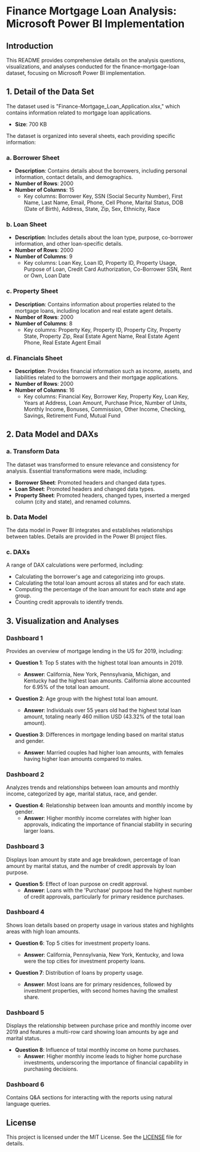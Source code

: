 # Finance Mortgage Loan Analysis: Microsoft Power BI Implementation

## Introduction

This README provides comprehensive details on the analysis questions, visualizations, and analyses conducted for the finance-mortgage-loan dataset, focusing on Microsoft Power BI implementation.

## 1. Detail of the Data Set

The dataset used is "Finance-Mortgage_Loan_Application.xlsx," which contains information related to mortgage loan applications.

- **Size**: 700 KB

The dataset is organized into several sheets, each providing specific information:

### a. Borrower Sheet

- **Description**: Contains details about the borrowers, including personal information, contact details, and demographics.
- **Number of Rows**: 2000
- **Number of Columns**: 15
  - Key columns: Borrower Key, SSN (Social Security Number), First Name, Last Name, Email, Phone, Cell Phone, Marital Status, DOB (Date of Birth), Address, State, Zip, Sex, Ethnicity, Race

### b. Loan Sheet

- **Description**: Includes details about the loan type, purpose, co-borrower information, and other loan-specific details.
- **Number of Rows**: 2000
- **Number of Columns**: 9
  - Key columns: Loan Key, Loan ID, Property ID, Property Usage, Purpose of Loan, Credit Card Authorization, Co-Borrower SSN, Rent or Own, Loan Date

### c. Property Sheet

- **Description**: Contains information about properties related to the mortgage loans, including location and real estate agent details.
- **Number of Rows**: 2000
- **Number of Columns**: 8
  - Key columns: Property Key, Property ID, Property City, Property State, Property Zip, Real Estate Agent Name, Real Estate Agent Phone, Real Estate Agent Email

### d. Financials Sheet

- **Description**: Provides financial information such as income, assets, and liabilities related to the borrowers and their mortgage applications.
- **Number of Rows**: 2000
- **Number of Columns**: 16
  - Key columns: Financial Key, Borrower Key, Property Key, Loan Key, Years at Address, Loan Amount, Purchase Price, Number of Units, Monthly Income, Bonuses, Commission, Other Income, Checking, Savings, Retirement Fund, Mutual Fund

## 2. Data Model and DAXs

### a. Transform Data

The dataset was transformed to ensure relevance and consistency for analysis. Essential transformations were made, including:

- **Borrower Sheet**: Promoted headers and changed data types.
- **Loan Sheet**: Promoted headers and changed data types.
- **Property Sheet**: Promoted headers, changed types, inserted a merged column (city and state), and renamed columns.

### b. Data Model

The data model in Power BI integrates and establishes relationships between tables. Details are provided in the Power BI project files.

### c. DAXs

A range of DAX calculations were performed, including:

- Calculating the borrower's age and categorizing into groups.
- Calculating the total loan amount across all states and for each state.
- Computing the percentage of the loan amount for each state and age group.
- Counting credit approvals to identify trends.

## 3. Visualization and Analyses

### Dashboard 1

Provides an overview of mortgage lending in the US for 2019, including:

- **Question 1**: Top 5 states with the highest total loan amounts in 2019.
  - **Answer**: California, New York, Pennsylvania, Michigan, and Kentucky had the highest loan amounts. California alone accounted for 6.95% of the total loan amount.

- **Question 2**: Age group with the highest total loan amount.
  - **Answer**: Individuals over 55 years old had the highest total loan amount, totaling nearly 460 million USD (43.32% of the total loan amount).

- **Question 3**: Differences in mortgage lending based on marital status and gender.
  - **Answer**: Married couples had higher loan amounts, with females having higher loan amounts compared to males.

### Dashboard 2

Analyzes trends and relationships between loan amounts and monthly income, categorized by age, marital status, race, and gender.

- **Question 4**: Relationship between loan amounts and monthly income by gender.
  - **Answer**: Higher monthly income correlates with higher loan approvals, indicating the importance of financial stability in securing larger loans.

### Dashboard 3

Displays loan amount by state and age breakdown, percentage of loan amount by marital status, and the number of credit approvals by loan purpose.

- **Question 5**: Effect of loan purpose on credit approval.
  - **Answer**: Loans with the 'Purchase' purpose had the highest number of credit approvals, particularly for primary residence purchases.

### Dashboard 4

Shows loan details based on property usage in various states and highlights areas with high loan amounts.

- **Question 6**: Top 5 cities for investment property loans.
  - **Answer**: California, Pennsylvania, New York, Kentucky, and Iowa were the top cities for investment property loans.

- **Question 7**: Distribution of loans by property usage.
  - **Answer**: Most loans are for primary residences, followed by investment properties, with second homes having the smallest share.

### Dashboard 5

Displays the relationship between purchase price and monthly income over 2019 and features a multi-row card showing loan amounts by age and marital status.

- **Question 8**: Influence of total monthly income on home purchases.
  - **Answer**: Higher monthly income leads to higher home purchase investments, underscoring the importance of financial capability in purchasing decisions.

### Dashboard 6

Contains Q&A sections for interacting with the reports using natural language queries.

## License

This project is licensed under the MIT License. See the [LICENSE](LICENSE) file for details.

